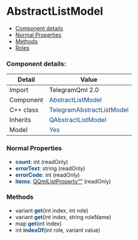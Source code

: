 # AbstractListModel

 * [Component details](#component-details)
 * [Normal Properties](#normal-properties)
 * [Methods](#methods)
 * [Roles](#roles)


### Component details:

|Detail|Value|
|------|-----|
|Import|TelegramQml 2.0|
|Component|<font color='#074885'>AbstractListModel</font>|
|C++ class|<font color='#074885'>TelegramAbstractListModel</font>|
|Inherits|<font color='#074885'>QAbstractListModel</font>|
|Model|<font color='#074885'>Yes</font>|



### Normal Properties

* <font color='#074885'><b>count</b></font>: int (readOnly)
* <font color='#074885'><b>errorText</b></font>: string (readOnly)
* <font color='#074885'><b>errorCode</b></font>: int (readOnly)
* <font color='#074885'><b>items</b></font>: [QQmlListProperty<Q>](https://github.com/Aseman-Land/libqtelegram-aseman-edition/blob/API51/telegram/documents/types/qqmllistproperty<q>.md) (readOnly)


### Methods

 * variant <font color='#074885'><b>get</b></font>(int index, int role)
 * variant <font color='#074885'><b>get</b></font>(int index, string roleName)
 * map <font color='#074885'><b>get</b></font>(int index)
 * int <font color='#074885'><b>indexOf</b></font>(int role, variant value)



